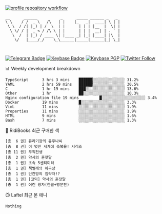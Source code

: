 [![profile repository workflow](https://github.com/vbalien/vbalien/actions/workflows/push.yml/badge.svg)](https://github.com/vbalien/vbalien/actions/workflows/push.yml)
```
__      ______          _      _____ ______ _   _ 
\ \    / /  _ \   /\   | |    |_   _|  ____| \ | |
 \ \  / /| |_) | /  \  | |      | | | |__  |  \| |
  \ \/ / |  _ < / /\ \ | |      | | |  __| | . ` |
   \  /  | |_) / ____ \| |____ _| |_| |____| |\  |
    \/   |____/_/    \_\______|_____|______|_| \_|
                                                  
                                                  
```
[![Telegram Badge](https://img.shields.io/badge/-Telegram-2CA5E0?logo=telegram)](https://t.me/vbalien)
[![Keybase Badge](https://img.shields.io/badge/-Keybase-33A0FF?logo=keybase&logoColor=white)](https://keybase.io/vbalien)
[![Keybase PGP](https://img.shields.io/keybase/pgp/vbalien)](http://sks.pod02.fleetstreetops.com/pks/lookup?search=0xE98CF73DE1E36F7D1B8A383AFD987F8DBE513071&fingerprint=on&op=index)
[![Twitter Follow](https://img.shields.io/twitter/follow/_elnyan)](https://twitter.com/_elnyan)

📊 Weekly development breakdown
```
TypeScript      3 hrs 3 mins    ██████░░░░░░░░░░░░░░ 31.2%
YAML            2 hrs 59 mins   ██████░░░░░░░░░░░░░░ 30.5%
C               1 hr 19 mins    ███░░░░░░░░░░░░░░░░░ 13.6%
Other           1 hr            ██░░░░░░░░░░░░░░░░░░ 10.3%
Nginx configuration file 19 mins         █░░░░░░░░░░░░░░░░░░░ 3.4%
Docker          19 mins         █░░░░░░░░░░░░░░░░░░░ 3.3%
VimL            11 mins         ░░░░░░░░░░░░░░░░░░░░ 1.9%
Properties      11 mins         ░░░░░░░░░░░░░░░░░░░░ 1.9%
HTML            9 mins          ░░░░░░░░░░░░░░░░░░░░ 1.6%
Bash            7 mins          ░░░░░░░░░░░░░░░░░░░░ 1.3%
```
📖 RidiBooks 최근 구매한 책
```
[총  6 권] 유라기장의 유우나씨 
[총  8 권] 이 멋진 세계에 축복을! 시리즈 
[총 11 권] 무직전생 
[총  2 권] 약사의 혼잣말 
[총  1 권] 초속 5센티미터 
[총  1 권] 책벌레의 하극상 
[총  1 권] 단칸방의 침략자!? 
[총  1 권] [코믹] 약사의 혼잣말 
[총  1 권] 어린 왕자(한글+영문판) 
```
📺 Laftel 최근 본 애니
```
Nothing
```
